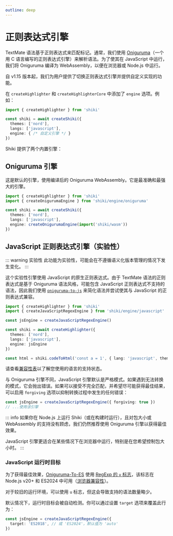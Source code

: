 ```yaml
---
outline: deep
---
```


# 正则表达式引擎

TextMate 语法基于正则表达式来匹配标记。通常，我们使用 [Oniguruma](https://github.com/kkos/oniguruma)（一个用 C 语言编写的正则表达式引擎）来解析语法。为了使其在 JavaScript 中运行，我们将 Oniguruma 编译为 WebAssembly，以便在浏览器或 Node.js 中运行。

自 v1.15 版本起，我们为用户提供了切换正则表达式引擎并提供自定义实现的功能。

在 `createHighlighter` 和 `createHighlighterCore` 中添加了 `engine` 选项。例如：

```ts
import { createHighlighter } from 'shiki'

const shiki = await createShiki({
  themes: ['nord'],
  langs: ['javascript'],
  engine: { /* 自定义引擎 */ }
})
```

Shiki 提供了两个内置引擎：

## Oniguruma 引擎

这是默认的引擎，使用编译后的 Oniguruma WebAssembly。它是最准确和最强大的引擎。

```ts
import { createHighlighter } from 'shiki'
import { createOnigurumaEngine } from 'shiki/engine/oniguruma'

const shiki = await createShiki({
  themes: ['nord'],
  langs: ['javascript'],
  engine: createOnigurumaEngine(import('shiki/wasm'))
})
```

## JavaScript 正则表达式引擎（实验性）

::: warning 实验性
此功能为实验性，可能会在不遵循语义化版本管理的情况下发生变化。
:::

这个实验性引擎使用 JavaScript 的原生正则表达式。由于 TextMate 语法的正则表达式是基于 Oniguruma 语法风格，可能包含 JavaScript 正则表达式不支持的语法，因此我们使用 [`oniguruma-to-js`](https://github.com/antfu/oniguruma-to-js) 来简化语法并尝试使其与 JavaScript 的正则表达式兼容。

```ts {2,4,9}
import { createHighlighter } from 'shiki'
import { createJavaScriptRegexEngine } from 'shiki/engine/javascript'

const jsEngine = createJavaScriptRegexEngine()

const shiki = await createHighlighter({
  themes: ['nord'],
  langs: ['javascript'],
  engine: jsEngine
})

const html = shiki.codeToHtml('const a = 1', { lang: 'javascript', theme: 'nord' })
```

请查看[兼容性表](/references/engine-js-compat)以了解您使用的语言的支持状态。

与 Oniguruma 引擎不同，JavaScript 引擎默认是严格模式。如果遇到无法转换的模式，它会抛出错误。如果可以接受不完全匹配，并希望尽可能获得最佳结果，可以启用 `forgiving` 选项以抑制转换过程中发生的任何错误：

```ts
const jsEngine = createJavaScriptRegexEngine({ forgiving: true })
// ...使用该引擎
```

::: info
如果你在 Node.js 上运行 Shiki（或在构建时运行），且对包大小或 WebAssembly 的支持没有顾虑，我们仍然推荐使用 Oniguruma 引擎以获得最佳效果。

JavaScript 引擎更适合在某些情况下在浏览器中运行，特别是在您希望控制包大小时。
:::

### JavaScript 运行时目标

为了获得最佳效果，[Oniguruma-To-ES](https://github.com/slevithan/oniguruma-to-es) 使用 [RegExp 的 `v` 标志](https://developer.mozilla.org/en-US/docs/Web/JavaScript/Reference/Global_Objects/RegExp/unicodeSets)，该标志在 Node.js v20+ 和 ES2024 中可用（[浏览器兼容性](https://developer.mozilla.org/en-US/docs/Web/JavaScript/Reference/Global_Objects/RegExp/unicodeSets#browser_compatibility)）。

对于较旧的运行环境，可以使用 `u` 标志，但这会导致支持的语法数量略少。

默认情况下，运行时目标会被自动检测。你可以通过设置 `target` 选项来覆盖此行为：

```ts
const jsEngine = createJavaScriptRegexEngine({
  target: 'ES2018', // 或 'ES2024'，默认值为 'auto'
})
```
